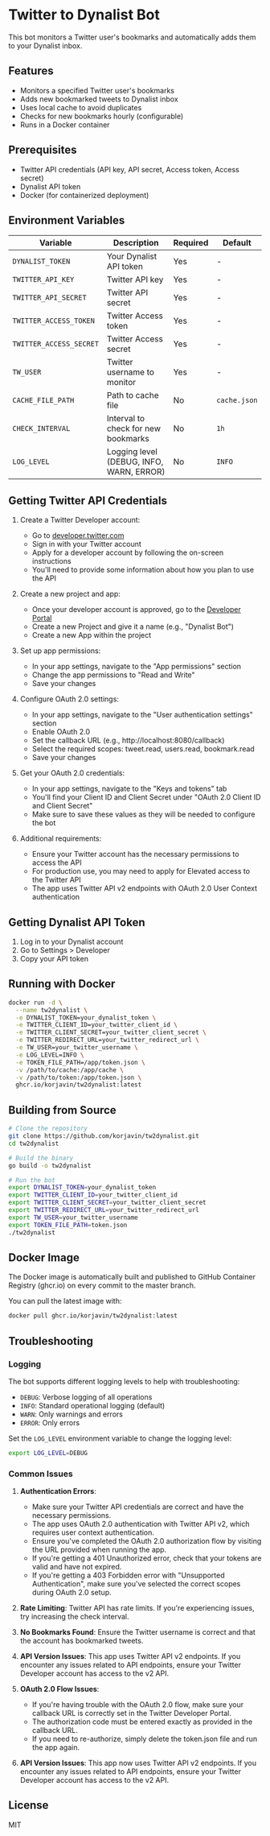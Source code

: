 # Twitter to Dynalist Bot

This bot monitors a Twitter user's bookmarks and automatically adds them to your Dynalist inbox.

## Features

- Monitors a specified Twitter user's bookmarks
- Adds new bookmarked tweets to Dynalist inbox
- Uses local cache to avoid duplicates
- Checks for new bookmarks hourly (configurable)
- Runs in a Docker container

## Prerequisites

- Twitter API credentials (API key, API secret, Access token, Access secret)
- Dynalist API token
- Docker (for containerized deployment)

## Environment Variables

| Variable | Description | Required | Default |
|----------|-------------|----------|---------|
| `DYNALIST_TOKEN` | Your Dynalist API token | Yes | - |
| `TWITTER_API_KEY` | Twitter API key | Yes | - |
| `TWITTER_API_SECRET` | Twitter API secret | Yes | - |
| `TWITTER_ACCESS_TOKEN` | Twitter Access token | Yes | - |
| `TWITTER_ACCESS_SECRET` | Twitter Access secret | Yes | - |
| `TW_USER` | Twitter username to monitor | Yes | - |
| `CACHE_FILE_PATH` | Path to cache file | No | `cache.json` |
| `CHECK_INTERVAL` | Interval to check for new bookmarks | No | `1h` |
| `LOG_LEVEL` | Logging level (DEBUG, INFO, WARN, ERROR) | No | `INFO` |

## Getting Twitter API Credentials

1. Create a Twitter Developer account:
   - Go to [developer.twitter.com](https://developer.twitter.com/)
   - Sign in with your Twitter account
   - Apply for a developer account by following the on-screen instructions
   - You'll need to provide some information about how you plan to use the API

2. Create a new project and app:
   - Once your developer account is approved, go to the [Developer Portal](https://developer.twitter.com/en/portal/dashboard)
   - Create a new Project and give it a name (e.g., "Dynalist Bot")
   - Create a new App within the project

3. Set up app permissions:
   - In your app settings, navigate to the "App permissions" section
   - Change the app permissions to "Read and Write"
   - Save your changes

4. Configure OAuth 2.0 settings:
   - In your app settings, navigate to the "User authentication settings" section
   - Enable OAuth 2.0
   - Set the callback URL (e.g., http://localhost:8080/callback)
   - Select the required scopes: tweet.read, users.read, bookmark.read
   - Save your changes

5. Get your OAuth 2.0 credentials:
   - In your app settings, navigate to the "Keys and tokens" tab
   - You'll find your Client ID and Client Secret under "OAuth 2.0 Client ID and Client Secret"
   - Make sure to save these values as they will be needed to configure the bot

6. Additional requirements:
   - Ensure your Twitter account has the necessary permissions to access the API
   - For production use, you may need to apply for Elevated access to the Twitter API
   - The app uses Twitter API v2 endpoints with OAuth 2.0 User Context authentication

## Getting Dynalist API Token

1. Log in to your Dynalist account
2. Go to Settings > Developer
3. Copy your API token

## Running with Docker

```bash
docker run -d \
  --name tw2dynalist \
  -e DYNALIST_TOKEN=your_dynalist_token \
  -e TWITTER_CLIENT_ID=your_twitter_client_id \
  -e TWITTER_CLIENT_SECRET=your_twitter_client_secret \
  -e TWITTER_REDIRECT_URL=your_twitter_redirect_url \
  -e TW_USER=your_twitter_username \
  -e LOG_LEVEL=INFO \
  -e TOKEN_FILE_PATH=/app/token.json \
  -v /path/to/cache:/app/cache \
  -v /path/to/token:/app/token.json \
  ghcr.io/korjavin/tw2dynalist:latest
```

## Building from Source

```bash
# Clone the repository
git clone https://github.com/korjavin/tw2dynalist.git
cd tw2dynalist

# Build the binary
go build -o tw2dynalist

# Run the bot
export DYNALIST_TOKEN=your_dynalist_token
export TWITTER_CLIENT_ID=your_twitter_client_id
export TWITTER_CLIENT_SECRET=your_twitter_client_secret
export TWITTER_REDIRECT_URL=your_twitter_redirect_url
export TW_USER=your_twitter_username
export TOKEN_FILE_PATH=token.json
./tw2dynalist
```

## Docker Image

The Docker image is automatically built and published to GitHub Container Registry (ghcr.io) on every commit to the master branch.

You can pull the latest image with:

```bash
docker pull ghcr.io/korjavin/tw2dynalist:latest
```

## Troubleshooting

### Logging

The bot supports different logging levels to help with troubleshooting:

- `DEBUG`: Verbose logging of all operations
- `INFO`: Standard operational logging (default)
- `WARN`: Only warnings and errors
- `ERROR`: Only errors

Set the `LOG_LEVEL` environment variable to change the logging level:

```bash
export LOG_LEVEL=DEBUG
```
### Common Issues

1. **Authentication Errors**:
   - Make sure your Twitter API credentials are correct and have the necessary permissions.
   - The app uses OAuth 2.0 authentication with Twitter API v2, which requires user context authentication.
   - Ensure you've completed the OAuth 2.0 authorization flow by visiting the URL provided when running the app.
   - If you're getting a 401 Unauthorized error, check that your tokens are valid and have not expired.
   - If you're getting a 403 Forbidden error with "Unsupported Authentication", make sure you've selected the correct scopes during OAuth 2.0 setup.

2. **Rate Limiting**: Twitter API has rate limits. If you're experiencing issues, try increasing the check interval.

3. **No Bookmarks Found**: Ensure the Twitter username is correct and that the account has bookmarked tweets.

4. **API Version Issues**: This app uses Twitter API v2 endpoints. If you encounter any issues related to API endpoints, ensure your Twitter Developer account has access to the v2 API.

5. **OAuth 2.0 Flow Issues**:
   - If you're having trouble with the OAuth 2.0 flow, make sure your callback URL is correctly set in the Twitter Developer Portal.
   - The authorization code must be entered exactly as provided in the callback URL.
   - If you need to re-authorize, simply delete the token.json file and run the app again.
4. **API Version Issues**: This app now uses Twitter API v2 endpoints. If you encounter any issues related to API endpoints, ensure your Twitter Developer account has access to the v2 API.

## License

MIT